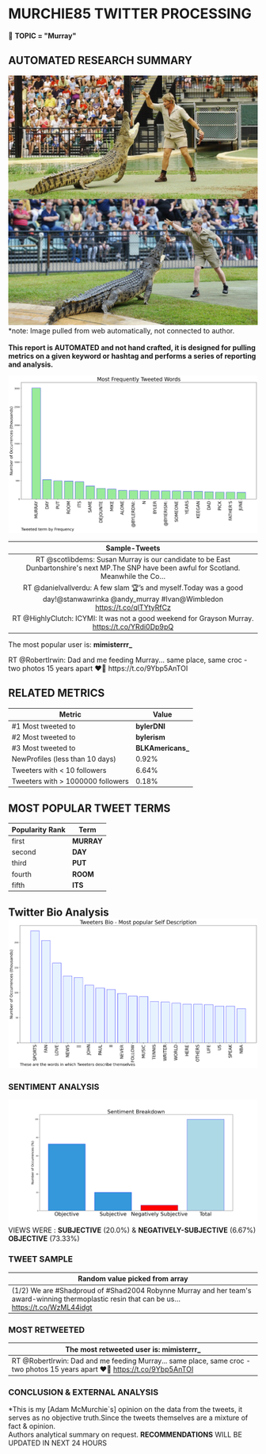 # MURCHIE85 TWITTER PROCESSING 
&#x1F34E; **TOPIC = "Murray"**

## AUTOMATED RESEARCH SUMMARY

![image](assets/2022-06-20hashtagImage.png)*note: Image pulled from web automatically, not connected to author.
<br></br>
<b> This report is AUTOMATED and not hand crafted, it is designed for pulling metrics on a given keyword or hashtag and performs a series of reporting and analysis.</b>



![image](assets/2022-06-20TWEETS.png)



|                **Sample-Tweets**        |
| :-------------: |
| RT @scotlibdems: Susan Murray is our candidate to be East Dunbartonshire's next MP.The SNP have been awful for Scotland. Meanwhile the Co… |
| RT @danielvallverdu: A few slam 🏆’s and myself.Today was a good day!@stanwawrinka @andy_murray #Ivan@Wimbledon https://t.co/qlTYtyRfCz |
| RT @HighlyClutch: ICYMI: It was not a good weekend for Grayson Murray. https://t.co/YRdi0Dp9pQ |

The most popular user is: **mimisterrr_**
<div class="alert alert-block alert-danger"> RT @RobertIrwin: Dad and me feeding Murray... same place, same croc - two photos 15 years apart ❤️🐊 https://t.co/9Ybp5AnTOI</div>

## RELATED METRICS<br>
| Metric | Value |
| ------------- | ------------- |
| #1 Most tweeted to  | **bylerDNI** |
| #2 Most tweeted to  | **byIerism** |
| #3 Most tweeted to  | **BLKAmericans_** |
| NewProfiles (less than 10 days) | 0.92%  |
| Tweeters with < 10 followers  | 6.64%|
| Tweeters with > 1000000 followers  | 0.18%  |



## MOST POPULAR TWEET TERMS 


| Popularity Rank  | Term |
| ------------- | ------------- |
| first  | **MURRAY**  |
| second  | **DAY**  |
| third  | **PUT** |
| fourth  | **ROOM**  |
| fifth  | **ITS**  |


## Twitter Bio Analysis![image](assets/2022-06-20BIO.png)
### SENTIMENT ANALYSIS
![image](assets/2022-06-20sentiment.png)
VIEWS WERE : **SUBJECTIVE**  (20.0%) & **NEGATIVELY-SUBJECTIVE** (6.67%) **OBJECTIVE** (73.33%)

### TWEET SAMPLE 
| Random value picked from array |
| ------------- |
|(1/2) We are #Shadproud of #Shad2004 Robynne Murray and her team's award-winning thermoplastic resin that can be us… https://t.co/WzML44idgt |

### MOST RETWEETED 

| The most retweeted user is: **mimisterrr_**  |
| ------------- |
| RT @RobertIrwin: Dad and me feeding Murray... same place, same croc - two photos 15 years apart ❤️🐊 https://t.co/9Ybp5AnTOI |

### CONCLUSION & EXTERNAL ANALYSIS

*This is my [Adam McMurchie`s] opinion on the data from the tweets, it serves as no objective truth.Since the tweets themselves are a mixture of fact & opinion.<br>
Authors analytical summary on request.
**RECOMMENDATIONS** WILL BE UPDATED IN NEXT  24 HOURS <br>